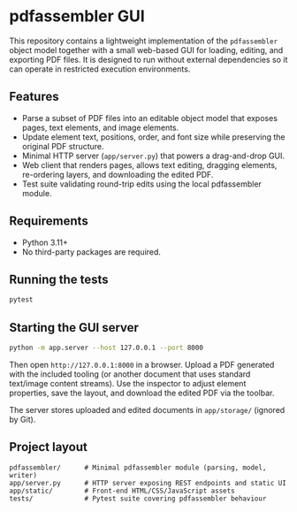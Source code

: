 # pdfassembler GUI

This repository contains a lightweight implementation of the `pdfassembler` object
model together with a small web-based GUI for loading, editing, and exporting
PDF files.  It is designed to run without external dependencies so it can operate
in restricted execution environments.

## Features

- Parse a subset of PDF files into an editable object model that exposes
  pages, text elements, and image elements.
- Update element text, positions, order, and font size while preserving
  the original PDF structure.
- Minimal HTTP server (`app/server.py`) that powers a drag-and-drop GUI.
- Web client that renders pages, allows text editing, dragging elements,
  re-ordering layers, and downloading the edited PDF.
- Test suite validating round-trip edits using the local pdfassembler module.

## Requirements

- Python 3.11+
- No third-party packages are required.

## Running the tests

```bash
pytest
```

## Starting the GUI server

```bash
python -m app.server --host 127.0.0.1 --port 8000
```

Then open `http://127.0.0.1:8000` in a browser. Upload a PDF generated with the
included tooling (or another document that uses standard text/image content
streams). Use the inspector to adjust element properties, save the layout, and
download the edited PDF via the toolbar.

The server stores uploaded and edited documents in `app/storage/` (ignored by
Git).

## Project layout

```
pdfassembler/      # Minimal pdfassembler module (parsing, model, writer)
app/server.py      # HTTP server exposing REST endpoints and static UI
app/static/        # Front-end HTML/CSS/JavaScript assets
tests/             # Pytest suite covering pdfassembler behaviour
```
